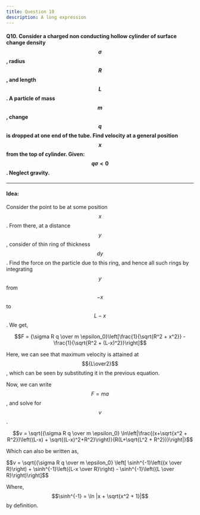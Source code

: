 ```yaml
--- 
title: Question 10
description: A long expression
---
```


<script src="https://cdn.mathjax.org/mathjax/latest/MathJax.js?config=TeX-AMS-MML_HTMLorMML" type="text/javascript"></script>

#### Q10. Consider a charged non conducting hollow cylinder of surface change density $$\sigma$$, radius $$R$$, and length $$L$$. A particle of mass $$m$$, change $$q$$ is dropped at one end of the tube. Find velocity at a general position $$x$$ from the top of cylinder. Given: $$q\sigma < 0$$. Neglect gravity.

----

#### Idea:
Consider the point to be at some position $$x$$. From there, at a distance $$y$$, consider of thin ring of thickness $$dy$$. Find the force on the particle due to this ring, and hence all such rings by integrating $$y$$ from $$-x$$ to $$L-x$$. We get,

$$F = {\sigma R q \over m \epsilon_0}\left[\frac{1}{\sqrt{R^2 + x^2}} - \frac{1}{\sqrt{R^2 + (L-x)^2}}\right]$$

Here, we can see that maximum velocity is attained at $${L\over2}$$, which can be seen by substituting it in the previous equation.

Now, we can write $$F = ma$$, and solve for $$v$$.

$$v = \sqrt{{\sigma R q \over m \epsilon_0} \ln\left|\frac{(x+\sqrt{x^2 + R^2})\left((L-x) + \sqrt{(L-x)^2+R^2}\right)}{R(L+\sqrt{L^2 + R^2})}\right|}$$

Which can also be written as, 

$$v =  \sqrt{{\sigma R q \over m \epsilon_0} \left[ \sinh^{-1}\left({x \over R}\right) + \sinh^{-1}\left({L-x \over R}\right) - \sinh^{-1}\left({L \over R}\right)\right]$$

Where, $$\sinh^{-1} = \ln |x + \sqrt{x^2 + 1}|$$ by definition.
